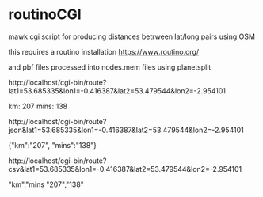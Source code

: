 # routinoCGI
mawk cgi script for producing distances betrween lat/long pairs using OSM

this requires a routino installation https://www.routino.org/

and pbf files processed into nodes.mem files using planetsplit



http://localhost/cgi-bin/route?lat1=53.685335&lon1=-0.416387&lat2=53.479544&lon2=-2.954101

km: 207 mins: 138

http://localhost/cgi-bin/route?json&lat1=53.685335&lon1=-0.416387&lat2=53.479544&lon2=-2.954101

{"km":"207", "mins":"138"}

http://localhost/cgi-bin/route?csv&lat1=53.685335&lon1=-0.416387&lat2=53.479544&lon2=-2.954101

"km","mins
"207","138"
